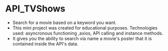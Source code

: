 # API_TVShows
- Search for a movie based on a keyword you want.
- This mini project was created for educational purposes. Technologies used: asyncronous functioning ,axios, API calling and instance methods.
- It gives you the ability to search via name a movie's poster that it is contained inside the API's data.

